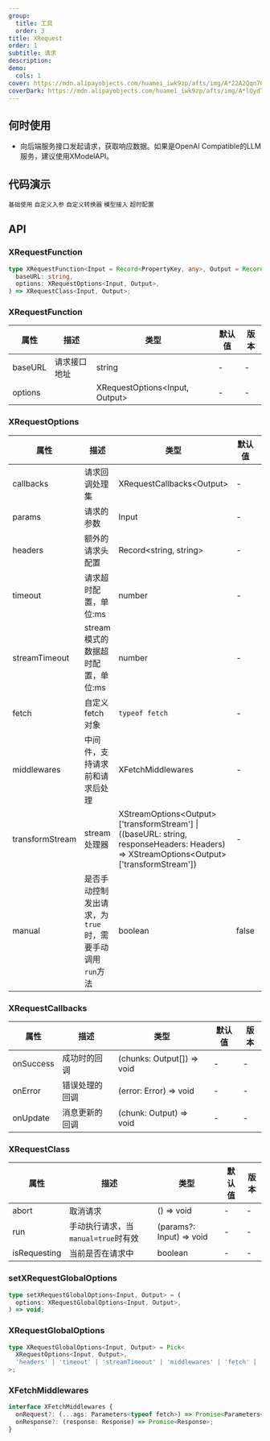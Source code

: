 ```yaml
---
group:
  title: 工具
  order: 3
title: XRequest
order: 1
subtitle: 请求
description:
demo:
  cols: 1
cover: https://mdn.alipayobjects.com/huamei_iwk9zp/afts/img/A*22A2Qqn7OrEAAAAAAAAAAAAADgCCAQ/original
coverDark: https://mdn.alipayobjects.com/huamei_iwk9zp/afts/img/A*lQydTrtLz9YAAAAAAAAAAAAADgCCAQ/original
---
```


## 何时使用

- 向后端服务接口发起请求，获取响应数据。如果是OpenAI Compatible的LLM服务，建议使用XModelAPI。

## 代码演示

<code src="./demos/x-request/basic.tsx">基础使用</code> <code src="./demos/x-request/custom-params.tsx">自定义入参</code> <code src="./demos/x-request/custom-transformer.tsx">自定义转换器</code> <code src="./demos/x-request/model.tsx">模型接入</code> <code src="./demos/x-request/timeout.tsx">超时配置</code>

## API

### XRequestFunction

```ts | pure
type XRequestFunction<Input = Record<PropertyKey, any>, Output = Record<string, string>> = (
  baseURL: string,
  options: XRequestOptions<Input, Output>,
) => XRequestClass<Input, Output>;
```

### XRequestFunction

| 属性    | 描述         | 类型                             | 默认值 | 版本 |
| ------- | ------------ | -------------------------------- | ------ | ---- |
| baseURL | 请求接口地址 | string                           | -      | -    |
| options |              | XRequestOptions\<Input, Output\> | -      | -    |

### XRequestOptions

| 属性 | 描述 | 类型 | 默认值 | 版本 |
| --- | --- | --- | --- | --- |
| callbacks | 请求回调处理集 | XRequestCallbacks\<Output\> | - | - |
| params | 请求的参数 | Input | - | - |
| headers | 额外的请求头配置 | Record\<string, string\> | - | - |
| timeout | 请求超时配置，单位:ms | number | - | - |
| streamTimeout | stream模式的数据超时配置，单位:ms | number | - | - |
| fetch | 自定义fetch对象 | `typeof fetch` | - | - |
| middlewares | 中间件，支持请求前和请求后处理 | XFetchMiddlewares | - | - |
| transformStream | stream处理器 | XStreamOptions\<Output\>['transformStream'] \| ((baseURL: string, responseHeaders: Headers) => XStreamOptions\<Output\>['transformStream']) | - | - |
| manual | 是否手动控制发出请求，为`true`时，需要手动调用`run`方法 | boolean | false | - |

### XRequestCallbacks

| 属性      | 描述           | 类型                       | 默认值 | 版本 |
| --------- | -------------- | -------------------------- | ------ | ---- |
| onSuccess | 成功时的回调   | (chunks: Output[]) => void | -      | -    |
| onError   | 错误处理的回调 | (error: Error) => void     | -      | -    |
| onUpdate  | 消息更新的回调 | (chunk: Output) => void    | -      | -    |

### XRequestClass

| 属性         | 描述                                | 类型                     | 默认值 | 版本 |
| ------------ | ----------------------------------- | ------------------------ | ------ | ---- |
| abort        | 取消请求                            | () => void               | -      | -    |
| run          | 手动执行请求，当`manual=true`时有效 | (params?: Input) => void | -      | -    |
| isRequesting | 当前是否在请求中                    | boolean                  | -      | -    |

### setXRequestGlobalOptions

```ts | pure
type setXRequestGlobalOptions<Input, Output> = (
  options: XRequestGlobalOptions<Input, Output>,
) => void;
```

### XRequestGlobalOptions

```ts | pure
type XRequestGlobalOptions<Input, Output> = Pick<
  XRequestOptions<Input, Output>,
  'headers' | 'timeout' | 'streamTimeout' | 'middlewares' | 'fetch' | 'transformStream' | 'manual'
>;
```

### XFetchMiddlewares

```ts | pure
interface XFetchMiddlewares {
  onRequest?: (...ags: Parameters<typeof fetch>) => Promise<Parameters<typeof fetch>>;
  onResponse?: (response: Response) => Promise<Response>;
}
```
